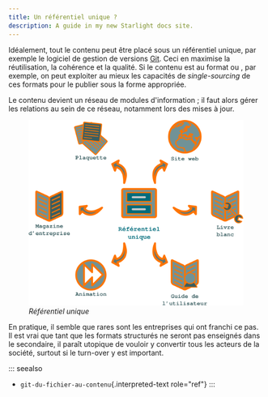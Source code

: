 ```yaml
---
title: Un référentiel unique ?
description: A guide in my new Starlight docs site.
---
```


Idéalement, tout le contenu peut être placé sous un référentiel unique,
par exemple le logiciel de gestion de versions [Git](). Ceci en maximise
la réutilisation, la cohérence et la qualité. Si le contenu est au
format ou , par exemple, on peut exploiter au mieux les capacités de
*single-sourcing* de ces formats pour le publier sous la forme
appropriée.

Le contenu devient un réseau de modules d\'information ; il faut alors
gérer les relations au sein de ce réseau, notamment lors des mises à
jour.

<figure>
<img src="graphics/referentiel-unique.svg"
alt="graphics/referentiel-unique.svg" />
<figcaption><em>Référentiel unique</em></figcaption>
</figure>

En pratique, il semble que rares sont les entreprises qui ont franchi ce
pas. Il est vrai que tant que les formats structurés ne seront pas
enseignés dans le secondaire, il paraît utopique de vouloir y convertir
tous les acteurs de la société, surtout si le turn-over y est important.

::: seealso
-   `git-du-fichier-au-contenu`{.interpreted-text role="ref"}
:::
